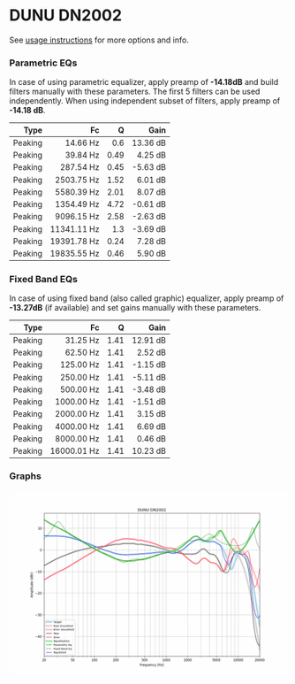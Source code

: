 # DUNU DN2002
See [usage instructions](https://github.com/jaakkopasanen/AutoEq#usage) for more options and info.

### Parametric EQs
In case of using parametric equalizer, apply preamp of **-14.18dB** and build filters manually
with these parameters. The first 5 filters can be used independently.
When using independent subset of filters, apply preamp of **-14.18 dB**.

| Type    | Fc          |    Q | Gain     |
|--------:|------------:|-----:|---------:|
| Peaking | 14.66 Hz    | 0.6  | 13.36 dB |
| Peaking | 39.84 Hz    | 0.49 | 4.25 dB  |
| Peaking | 287.54 Hz   | 0.45 | -5.63 dB |
| Peaking | 2503.75 Hz  | 1.52 | 6.01 dB  |
| Peaking | 5580.39 Hz  | 2.01 | 8.07 dB  |
| Peaking | 1354.49 Hz  | 4.72 | -0.61 dB |
| Peaking | 9096.15 Hz  | 2.58 | -2.63 dB |
| Peaking | 11341.11 Hz | 1.3  | -3.69 dB |
| Peaking | 19391.78 Hz | 0.24 | 7.28 dB  |
| Peaking | 19835.55 Hz | 0.46 | 5.90 dB  |

### Fixed Band EQs
In case of using fixed band (also called graphic) equalizer, apply preamp of **-13.27dB**
(if available) and set gains manually with these parameters.

| Type    | Fc          |    Q | Gain     |
|--------:|------------:|-----:|---------:|
| Peaking | 31.25 Hz    | 1.41 | 12.91 dB |
| Peaking | 62.50 Hz    | 1.41 | 2.52 dB  |
| Peaking | 125.00 Hz   | 1.41 | -1.15 dB |
| Peaking | 250.00 Hz   | 1.41 | -5.11 dB |
| Peaking | 500.00 Hz   | 1.41 | -3.48 dB |
| Peaking | 1000.00 Hz  | 1.41 | -1.51 dB |
| Peaking | 2000.00 Hz  | 1.41 | 3.15 dB  |
| Peaking | 4000.00 Hz  | 1.41 | 6.69 dB  |
| Peaking | 8000.00 Hz  | 1.41 | 0.46 dB  |
| Peaking | 16000.01 Hz | 1.41 | 10.23 dB |

### Graphs
![](./DUNU%20DN2002.png)